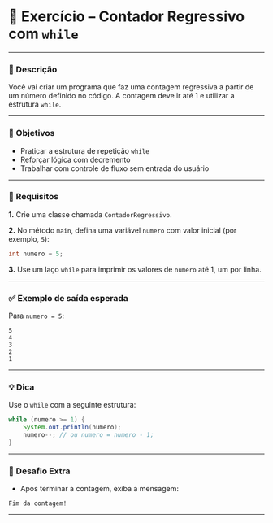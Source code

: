 # 🔄 Exercício – Contador Regressivo com `while`

---

### 📝 Descrição

Você vai criar um programa que faz uma contagem regressiva a partir de um número definido no código. A contagem deve ir até 1 e utilizar a estrutura `while`.

---

### 🎯 Objetivos

- Praticar a estrutura de repetição `while`
- Reforçar lógica com decremento
- Trabalhar com controle de fluxo sem entrada do usuário

---

### 🧱 Requisitos

**1.** Crie uma classe chamada `ContadorRegressivo`.

**2.** No método `main`, defina uma variável `numero` com valor inicial (por exemplo, `5`):

```java
int numero = 5;

```

**3.** Use um laço `while` para imprimir os valores de `numero` até 1, um por linha.

---

### ✅ Exemplo de saída esperada

Para `numero = 5`:

```
5
4
3
2
1

```

---

### 💡 Dica

Use o `while` com a seguinte estrutura:

```java
while (numero >= 1) {
    System.out.println(numero);
    numero--; // ou numero = numero - 1;
}

```

---

### 🌟 Desafio Extra

- Após terminar a contagem, exiba a mensagem:

```
Fim da contagem!

```

---
